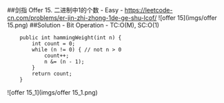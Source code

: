 ##剑指 Offer 15. 二进制中1的个数 - Easy - https://leetcode-cn.com/problems/er-jin-zhi-zhong-1de-ge-shu-lcof/
![offer 15](imgs/offer 15.png)
##Solution - Bit Operation - TC:O(M), SC:O(1) 
```
    public int hammingWeight(int n) {
        int count = 0;
        while (n != 0) { // not n > 0
            count++;
            n &= (n - 1);
        }
        return count;
    }
```
![offer 15_1](imgs/offer 15_1.png)